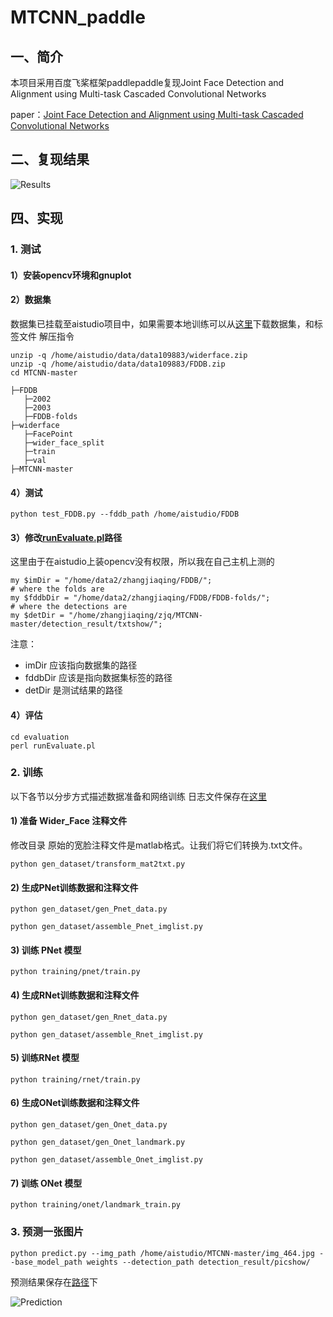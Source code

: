 # MTCNN_paddle
## 一、简介
本项目采用百度飞桨框架paddlepaddle复现Joint Face Detection and Alignment using Multi-task Cascaded Convolutional Networks

paper：[Joint Face Detection and Alignment using Multi-task Cascaded Convolutional Networks](https://arxiv.org/ftp/arxiv/papers/1604/1604.02878.pdf)

## 二、复现结果
![Results](https://github.com/icey-zhang/MTCNN_paddle/detection_result/txtshow/DiscROC.png)
## 四、实现

### 1. 测试
#### 1）安装opencv环境和gnuplot
#### 2）数据集
数据集已挂载至aistudio项目中，如果需要本地训练可以从[这里](https://aistudio.baidu.com/aistudio/datasetdetail/109883)下载数据集，和标签文件
解压指令
```
unzip -q /home/aistudio/data/data109883/widerface.zip
unzip -q /home/aistudio/data/data109883/FDDB.zip
cd MTCNN-master 
```
```
├─FDDB
   ├─2002
   ├─2003
   ├─FDDB-folds
├─widerface
   ├─FacePoint
   ├─wider_face_split
   ├─train
   ├─val
├─MTCNN-master
```
#### 4）测试
```
python test_FDDB.py --fddb_path /home/aistudio/FDDB
```
#### 3）修改[runEvaluate.pl](https://github.com/icey-zhang/MTCNN_paddle/evaluation/runEvaluate.pl)路径
这里由于在aistudio上装opencv没有权限，所以我在自己主机上测的
```
my $imDir = "/home/data2/zhangjiaqing/FDDB/"; 
# where the folds are
my $fddbDir = "/home/data2/zhangjiaqing/FDDB/FDDB-folds/"; 
# where the detections are
my $detDir = "/home/zhangjiaqing/zjq/MTCNN-master/detection_result/txtshow/";
```
注意：
- imDir 应该指向数据集的路径
- fddbDir 应该是指向数据集标签的路径
- detDir 是测试结果的路径

#### 4）评估
```
cd evaluation
perl runEvaluate.pl
```
### 2. 训练

以下各节以分步方式描述数据准备和网络训练
日志文件保存在[这里](https://github.com/icey-zhang/MTCNN_paddle/out)
#### 1) 准备 Wider_Face 注释文件
修改目录
原始的宽脸注释文件是matlab格式。让我们将它们转换为.txt文件。
```
python gen_dataset/transform_mat2txt.py
```

#### 2) 生成PNet训练数据和注释文件

```
python gen_dataset/gen_Pnet_data.py
```
```
python gen_dataset/assemble_Pnet_imglist.py
```

#### 3) 训练 PNet 模型

```
python training/pnet/train.py
```

#### 4) 生成RNet训练数据和注释文件

```
python gen_dataset/gen_Rnet_data.py
```
```
python gen_dataset/assemble_Rnet_imglist.py
```

#### 5) 训练RNet 模型
```
python training/rnet/train.py
```

#### 6) 生成ONet训练数据和注释文件

```
python gen_dataset/gen_Onet_data.py
```
```
python gen_dataset/gen_Onet_landmark.py
```
```
python gen_dataset/assemble_Onet_imglist.py
```

#### 7) 训练 ONet 模型
```
python training/onet/landmark_train.py
```
### 3. 预测一张图片
```
python predict.py --img_path /home/aistudio/MTCNN-master/img_464.jpg --base_model_path weights --detection_path detection_result/picshow/
```
预测结果保存在[路径](https://github.com/icey-zhang/MTCNN_paddle/detection_result/picshow)下

![Prediction](https://github.com/icey-zhang/MTCNN_paddle/detection_result/picshow/img_10.jpg)
